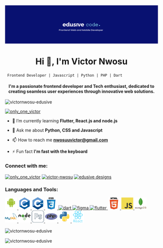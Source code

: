 ![Header](./github-header-image.jpg)
<h1 align="center">Hi 👋, I'm Victor Nwosu</h1>
<code> Frontend Developer | Javascript | Python | PHP | Dart</code>
<br>
<h4 align="center">I'm a passionate frontend developer and Tech enthusiast, dedicated to creating seamless user experiences through innovative web solutions.</h4>

<p align="left"> <img src="https://komarev.com/ghpvc/?username=victornwosu-edusive&label=Profile%20views&color=0e75b6&style=flat" alt="victornwosu-edusive" /> </p>

<p align="left"> <a href="https://twitter.com/only_one_victor" target="blank"><img src="https://img.shields.io/twitter/follow/only_one_victor?logo=x&style=for-the-badge" alt="only_one_victor" /></a> </p>

- 🌱 I’m currently learning **Flutter, React.js and node.js**

- 💬 Ask me about **Python, CSS and Javascript**

- 📫 How to reach me **nwosuuvictor@gmail.com**

- ⚡ Fun fact **I'm fast with the keyboard**

<h3 align="left">Connect with me:</h3>
<p align="left">
<a href="https://twitter.com/only_one_victor" target="blank"><img align="center" src="https://raw.githubusercontent.com/FortAwesome/Font-Awesome/6.x/svgs/brands/x-twitter.svg" alt="only_one_victor" height="30" width="40" /></a>
<a href="https://linkedin.com/in/victor-nwosu" target="blank"><img align="center" src="https://raw.githubusercontent.com/FortAwesome/Font-Awesome/6.x/svgs/brands/linkedin-in.svg" alt="victor-nwosu" height="30" width="40" /></a>
<a href="https://dribbble.com/edusive designs" target="blank"><img align="center" src="https://raw.githubusercontent.com/FortAwesome/Font-Awesome/6.x/svgs/brands/dribbble.svg" alt="edusive designs" height="30" width="40" /></a>
</p>

<h3 align="left">Languages and Tools:</h3>
<p align="left"> <a href="https://developer.android.com" target="_blank" rel="noreferrer"> <img src="https://raw.githubusercontent.com/devicons/devicon/master/icons/android/android-original-wordmark.svg" alt="android" width="40" height="40"/> </a> <a href="https://www.cprogramming.com/" target="_blank" rel="noreferrer"> <img src="https://raw.githubusercontent.com/devicons/devicon/master/icons/c/c-original.svg" alt="c" width="40" height="40"/> </a> <a href="https://www.w3schools.com/cpp/" target="_blank" rel="noreferrer"> <img src="https://raw.githubusercontent.com/devicons/devicon/master/icons/cplusplus/cplusplus-original.svg" alt="cplusplus" width="40" height="40"/> </a> <a href="https://www.w3schools.com/css/" target="_blank" rel="noreferrer"> <img src="https://raw.githubusercontent.com/devicons/devicon/master/icons/css3/css3-original-wordmark.svg" alt="css3" width="40" height="40"/> </a> <a href="https://dart.dev" target="_blank" rel="noreferrer"> <img src="https://www.vectorlogo.zone/logos/dartlang/dartlang-icon.svg" alt="dart" width="40" height="40"/> </a> <a href="https://www.figma.com/" target="_blank" rel="noreferrer"> <img src="https://www.vectorlogo.zone/logos/figma/figma-icon.svg" alt="figma" width="40" height="40"/> </a> <a href="https://flutter.dev" target="_blank" rel="noreferrer"> <img src="https://www.vectorlogo.zone/logos/flutterio/flutterio-icon.svg" alt="flutter" width="40" height="40"/> </a> <a href="https://www.w3.org/html/" target="_blank" rel="noreferrer"> <img src="https://raw.githubusercontent.com/devicons/devicon/master/icons/html5/html5-original-wordmark.svg" alt="html5" width="40" height="40"/> </a> <a href="https://developer.mozilla.org/en-US/docs/Web/JavaScript" target="_blank" rel="noreferrer"> <img src="https://raw.githubusercontent.com/devicons/devicon/master/icons/javascript/javascript-original.svg" alt="javascript" width="40" height="40"/> </a> <a href="https://www.mongodb.com/" target="_blank" rel="noreferrer"> <img src="https://raw.githubusercontent.com/devicons/devicon/master/icons/mongodb/mongodb-original-wordmark.svg" alt="mongodb" width="40" height="40"/> </a> <a href="https://www.mysql.com/" target="_blank" rel="noreferrer"> <img src="https://raw.githubusercontent.com/devicons/devicon/master/icons/mysql/mysql-original-wordmark.svg" alt="mysql" width="40" height="40"/> </a> <a href="https://nodejs.org" target="_blank" rel="noreferrer"> <img src="https://raw.githubusercontent.com/devicons/devicon/master/icons/nodejs/nodejs-original-wordmark.svg" alt="nodejs" width="40" height="40"/> </a> <a href="https://www.photoshop.com/en" target="_blank" rel="noreferrer"> <img src="https://raw.githubusercontent.com/devicons/devicon/master/icons/photoshop/photoshop-line.svg" alt="photoshop" width="40" height="40"/> </a> <a href="https://www.php.net" target="_blank" rel="noreferrer"> <img src="https://raw.githubusercontent.com/devicons/devicon/master/icons/php/php-original.svg" alt="php" width="40" height="40"/> </a> <a href="https://www.python.org" target="_blank" rel="noreferrer"> <img src="https://raw.githubusercontent.com/devicons/devicon/master/icons/python/python-original.svg" alt="python" width="40" height="40"/> </a> <a href="https://reactjs.org/" target="_blank" rel="noreferrer"> <img src="https://raw.githubusercontent.com/devicons/devicon/master/icons/react/react-original-wordmark.svg" alt="react" width="40" height="40"/> </a> </p>

<p><img align="center" src="https://github-readme-stats.vercel.app/api/top-langs?username=victornwosu-edusive&show_icons=true&locale=en&layout=compact" alt="victornwosu-edusive" /></p>

<p><img align="center" src="https://github-readme-streak-stats.herokuapp.com/?user=victornwosu-edusive&" alt="victornwosu-edusive" /></p>
